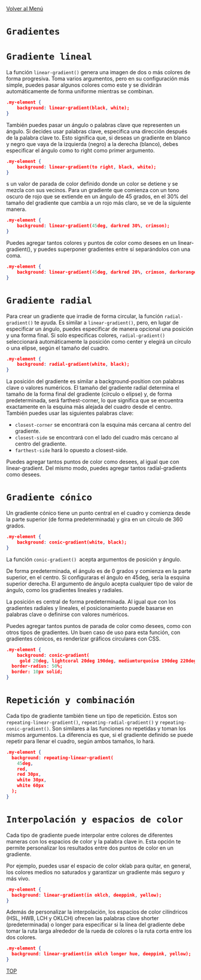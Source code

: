 [Volver al Menú](../root.md)

# `Gradientes`

# `Gradiente lineal`

La función `linear-gradient()` genera una imagen de dos o más colores de forma progresiva. Toma varios argumentos, pero en su configuración más simple, puedes pasar algunos colores como este y se dividirán automáticamente de forma uniforme mientras se combinan.

```JSON
.my-element {
    background: linear-gradient(black, white);
}
```

También puedes pasar un ángulo o palabras clave que representen un ángulo. Si decides usar palabras clave, especifica una dirección después de la palabra clave to. Esto significa que, si deseas un gradiente en blanco y negro que vaya de la izquierda (negro) a la derecha (blanco), debes especificar el ángulo como to right como primer argumento.

```JSON
.my-element {
    background: linear-gradient(to right, black, white);
}
```

s un valor de parada de color definido donde un color se detiene y se mezcla con sus vecinos. Para un gradiente que comienza con un tono oscuro de rojo que se extiende en un ángulo de 45 grados, en el 30% del tamaño del gradiente que cambia a un rojo más claro, se ve de la siguiente manera.

```JSON
.my-element {
    background: linear-gradient(45deg, darkred 30%, crimson);
}
```

Puedes agregar tantos colores y puntos de color como desees en un linear-gradient(), y puedes superponer gradientes entre sí separándolos con una coma.

```JSON
.my-element {
	background: linear-gradient(45deg, darkred 20%, crimson, darkorange 60%, gold, bisque);
}
```

# `Gradiente radial`

Para crear un gradiente que irradie de forma circular, la función `radial-gradient()` te ayuda. Es similar a `linear-gradient()`, pero, en lugar de especificar un ángulo, puedes especificar de manera opcional una posición y una forma final. Si solo especificas colores, `radial-gradient()` seleccionará automáticamente la posición como center y elegirá un círculo o una elipse, según el tamaño del cuadro.

```JSON
.my-element {
    background: radial-gradient(white, black);
}
```

La posición del gradiente es similar a background-position con palabras clave o valores numéricos. El tamaño del gradiente radial determina el tamaño de la forma final del gradiente (círculo o elipse) y, de forma predeterminada, será farthest-corner, lo que significa que se encuentra exactamente en la esquina más alejada del cuadro desde el centro. También puedes usar las siguientes palabras clave:

- `closest-corner` se encontrará con la esquina más cercana al centro del gradiente.
- `closest-side` se encontrará con el lado del cuadro más cercano al centro del gradiente.
- `farthest-side` hará lo opuesto a closest-side.

Puedes agregar tantos puntos de color como desees, al igual que con linear-gradient. Del mismo modo, puedes agregar tantos radial-gradients como desees.

# `Gradiente cónico`

Un gradiente cónico tiene un punto central en el cuadro y comienza desde la parte superior (de forma predeterminada) y gira en un círculo de 360 grados.

```JSON
.my-element {
	background: conic-gradient(white, black);
}
```

La función `conic-gradient() `acepta argumentos de posición y ángulo.

De forma predeterminada, el ángulo es de 0 grados y comienza en la parte superior, en el centro. Si configuraras el ángulo en 45deg, sería la esquina superior derecha. El argumento de ángulo acepta cualquier tipo de valor de ángulo, como los gradientes lineales y radiales.

La posición es central de forma predeterminada. Al igual que con los gradientes radiales y lineales, el posicionamiento puede basarse en palabras clave o definirse con valores numéricos.

Puedes agregar tantos puntos de parada de color como desees, como con otros tipos de gradientes. Un buen caso de uso para esta función, con gradientes cónicos, es renderizar gráficos circulares con CSS.

```JSON
.my-element {
	background: conic-gradient(
     gold 20deg, lightcoral 20deg 190deg, mediumturquoise 190deg 220deg, plum 220deg 320deg, steelblue 320deg);
  border-radius: 50%;
  border: 10px solid;
}
```

# `Repetición y combinación`

Cada tipo de gradiente también tiene un tipo de repetición. Estos son `repeating-linear-gradient()`, `repeating-radial-gradient()` y `repeating-conic-gradient()`. Son similares a las funciones no repetidas y toman los mismos argumentos. La diferencia es que, si el gradiente definido se puede repetir para llenar el cuadro, según ambos tamaños, lo hará.

```JSON
.my-element {
  background: repeating-linear-gradient(
    45deg,
    red,
    red 30px,
    white 30px,
    white 60px
  );
}
```

# `Interpolación y espacios de color`

Cada tipo de gradiente puede interpolar entre colores de diferentes maneras con los espacios de color y la palabra clave in. Esta opción te permite personalizar los resultados entre dos puntos de color en un gradiente.

Por ejemplo, puedes usar el espacio de color oklab para quitar, en general, los colores medios no saturados y garantizar un gradiente más seguro y más vivo.

```JSON
.my-element {
  background: linear-gradient(in oklch, deeppink, yellow);
}
```

Además de personalizar la interpolación, los espacios de color cilíndricos (HSL, HWB, LCH y OKLCH) ofrecen las palabras clave shorter (predeterminada) o longer para especificar si la línea del gradiente debe tomar la ruta larga alrededor de la rueda de colores o la ruta corta entre los dos colores.

```JSON
.my-element {
  background: linear-gradient(in oklch longer hue, deeppink, yellow);
}
```

[TOP](#gradientes)
